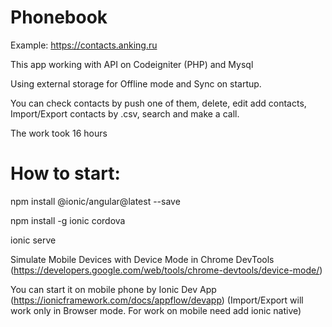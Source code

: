 # Phonebook
Example: https://contacts.anking.ru

This app working with API on Codeigniter (PHP) and Mysql

Using external storage for Offline mode and Sync on startup.

You can check contacts by push one of them, delete, edit add contacts, Import/Export contacts by .csv, search and make a call.

The work took 16 hours


# How to start:

npm install @ionic/angular@latest --save

npm install -g ionic cordova

ionic serve 

Simulate Mobile Devices with Device Mode in Chrome DevTools (https://developers.google.com/web/tools/chrome-devtools/device-mode/)

You can start it on mobile phone by Ionic Dev App (https://ionicframework.com/docs/appflow/devapp) (Import/Export will work only in Browser mode. For work on mobile need add ionic native)
